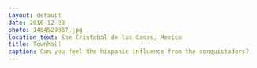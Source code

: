 ```yaml
---
layout: default
date: 2016-12-28
photo: 1484529987.jpg
location_text: San Cristobal de las Casas, Mexico
title: Townhall
caption: Can you feel the hispanic influence from the conquistadors?
---
```

